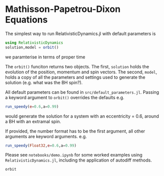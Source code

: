 # Mathisson-Papetrou-Dixon Equations

The simplest way to run RelativisticDynamics.jl with default parameters is

```julia
using RelativisticDynamics
solution,model = orbit()
```

we paramterise in terms of proper time

The `orbit()` funciton returns two objects. The first, `solution` holds the evolution of the position, momentum and spin vectors. The second, `model`, holds a copy of all the parameters and settings used to generate the solution (e.g. what was the BH spin?).

All default parameters can be found in `src/default_parameters.jl`. Passing a keyword argument to `orbit()` overrides the defaults e.g.

```julia
run_speedy(e=0.6,a=0.99)
```
would generate the solution for a system with an eccentricity = 0.6, around a BH with an extramal spin. 

If provided, the number format has to be the first argument, all other arguments are keyword arguments. e.g. 
```julia
run_speedy(Float32,e=0.6,a=0.99)
```

Please see `notebooks/demo.ipynb` for some worked examples using `RelativisticDynamics.jl`, including the application of autodiff methods.




```@docs
orbit
```